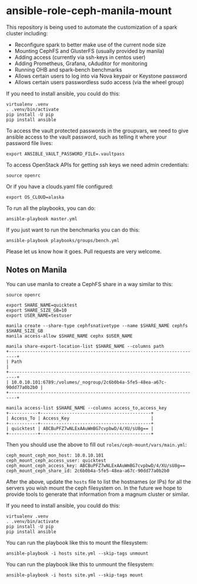 # ansible-role-ceph-manila-mount

This repository is being used to automate the customization of a spark cluster
including:

* Reconfigure spark to better make use of the current node size
* Mounting CephFS and GlusterFS (usually provided by manila)
* Adding access (currently via ssh-keys in centos user)
* Adding Prometheus, Grafana, cAduditor for monitoring
* Running OHB and spark-bench benchmarks
* Allows certain users to log into via Nova keypair or Keystone password
* Allows certain users passwordless sudo access (via the wheel group)

If you need to install ansible, you could do this:

	virtualenv .venv
	. .venv/bin/activate
	pip install -U pip
	pip install ansible

To access the vault protected passwords in the groupvars, we need to give
ansible access to the vault password, such as telling it where your password
file lives:

    export ANSIBLE_VAULT_PASSWORD_FILE=.vaultpass

To access OpenStack APIs for getting ssh keys we need admin credentials:

    source openrc

Or if you have a clouds.yaml file configured:

    export OS_CLOUD=alaska

To run all the playbooks, you can do:

	ansible-playbook master.yml

If you just want to run the benchmarks you can do this:

    ansible-playbook playbooks/groups/bench.yml

Please let us know how it goes. Pull requests are very welcome.

## Notes on Manila

You can use manila to create a CephFS share in a way similar to this:

	source openrc

	export SHARE_NAME=quicktest
	export SHARE_SIZE_GB=10
	export USER_NAME=testuser

	manila create --share-type cephfsnativetype --name $SHARE_NAME cephfs $SHARE_SIZE_GB
	manila access-allow $SHARE_NAME cephx $USER_NAME

	manila share-export-location-list $SHARE_NAME --columns path
	+-------------------------------------------------------------------------+
	| Path                                                                    |
	+-------------------------------------------------------------------------+
	| 10.0.10.101:6789:/volumes/_nogroup/2c6b0b4a-5fe5-48ea-a67c-90dd77a0b2b0 |
	+-------------------------------------------------------------------------+

	manila access-list $SHARE_NAME --columns access_to,access_key
	+-----------+------------------------------------------+
	| Access_To | Access_Key                               |
	+-----------+------------------------------------------+
	| quicktest | ABCBuPFZ7wNLExAAuWmBG7cvpbwD/4/XU/sU8g== |
	+-----------+------------------------------------------+

Then you should use the above to fill out ``roles/ceph-mount/vars/main.yml``:

	ceph_mount_ceph_mon_host: 10.0.10.101
	ceph_mount_ceph_access_user: quicktest
	ceph_mount_ceph_access_key: ABCBuPFZ7wNLExAAuWmBG7cvpbwD/4/XU/sU8g==
	ceph_mount_ceph_share_id: 2c6b0b4a-5fe5-48ea-a67c-90dd77a0b2b0

After the above, update the ``hosts`` file to list the hostnames (or IPs)
for all the servers you wish mount the ceph filesystem on. In the future
we hope to provide tools to generate that information from a magnum
cluster or similar.

If you need to install ansible, you could do this:

	virtualenv .venv
	. .venv/bin/activate
	pip install -U pip
	pip install ansible

You can run the playbook like this to mount the filesystem:

	ansible-playbook -i hosts site.yml --skip-tags unmount

You can run the playbook like this to unmount the filesystem:

	ansible-playbook -i hosts site.yml --skip-tags mount
